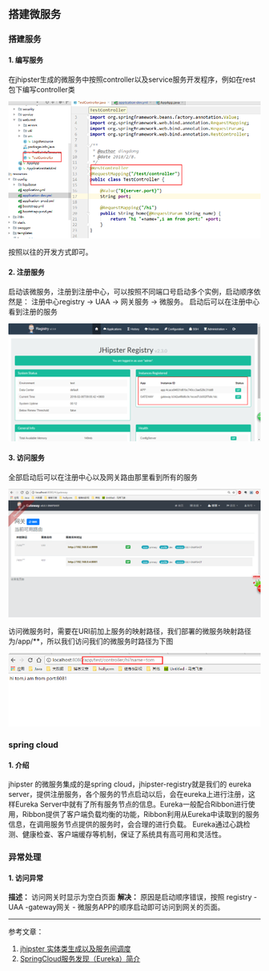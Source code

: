 ## 搭建微服务

### 搭建服务
#### 1. 编写服务
在jhipster生成的微服务中按照controller以及service服务开发程序，例如在rest包下编写controller类

![Alt text](./images/W~R5JNH9O[{DWOH94`_YFSH.png)

按照以往的开发方式即可。

#### 2. 注册服务
启动该微服务，注册到注册中心，可以按照不同端口号启动多个实例，启动顺序依然是：
注册中心registry -> UAA -> 网关服务 -> 微服务。
启动后可以在注册中心看到注册的服务

![Alt text](./images/15178791651.jpg)

#### 3. 访问服务
全部启动后可以在注册中心以及网关路由那里看到所有的服务

![Alt text](./images/Z2J2DL5N90N2OCSS.png)

访问微服务时，需要在URI前加上服务的映射路径，我们部署的微服务映射路径为/app/**，所以我们访问我们的微服务时路径为下图

![Alt text](./images/1518761801.png)


### spring cloud
#### 1. 介绍
jhipster 的微服务集成的是spring cloud，jhipster-registry就是我们的 eureka server，提供注册服务，各个服务的节点启动以后，会在eureka上进行注册，这样Eureka Server中就有了所有服务节点的信息。Eureka一般配合Ribbon进行使用，Ribbon提供了客户端负载均衡的功能，Ribbon利用从Eureka中读取到的服务信息，在调用服务节点提供的服务时，会合理的进行负载。 
Eureka通过心跳检测、健康检查、客户端缓存等机制，保证了系统具有高可用和灵活性。


### 异常处理
#### 1. 访问异常
**描述：** 访问网关时显示为空白页面
**解决：** 原因是启动顺序错误，按照 registry - UAA -gateway网关 - 微服务APP的顺序启动即可访问到网关的页面。


-------------------------------------------------
参考文章：
1. [jhipster 实体类生成以及服务间调度](https://hollycrm-td.github.io/docs/jhipster/jhipster-entity.html)
2. [SpringCloud服务发现（Eureka）简介](http://blog.csdn.net/haiyan_qi/article/details/52608586)